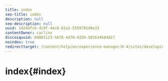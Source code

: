 ```yaml
---
title: index
seo-title: index
description: null
seo-description: null
uuid: 1d24dfc6-dc9f-44c8-81a1-5559701d0e33
contentOwner: carlino
discoiquuid: 84861123-56f8-4d70-9250-501634b84d27
noindex: true
redirecttarget: /content/help/en/experience-manager/6-4/sites/developing/using/reference-materials
---
```


# index{#index}

